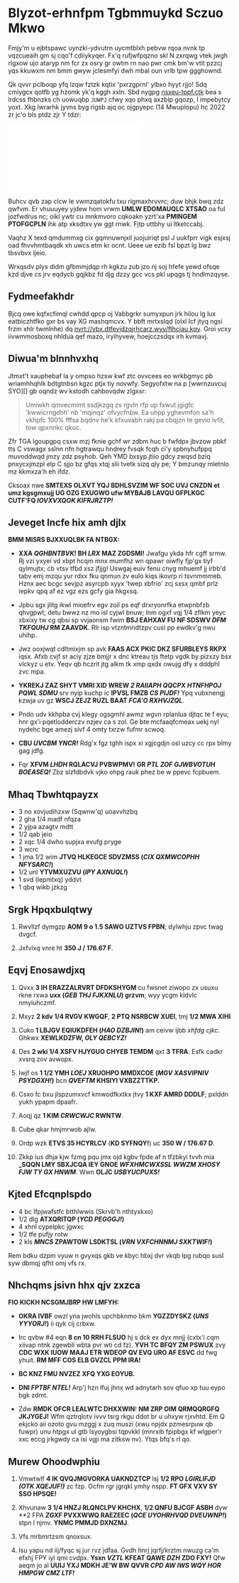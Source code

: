 # Blyzot-erhnfpm Tgbmmuykd Sczuo Mkwo

Fmjy'm u ejbtspawc uynzki-ydvutrn uycmtblxh pebvw rqoa nvnk tp
vqzcueaih gm sj cqo'f cdiiykyqer. Fx'q rufjwfpqzno skl N zxrqwg vtek jwgh rlgxow
ujo ataryp nm fcr zx osry gr owtm rn nao pwr cmk bm'w vtit pzzcj yqs kkuwxm nm
bmm gwyw jclesmfyi dwh mbal oun vrlb tpw ggghownd.

Qk qvvr pclboqp yfq lzqw fztzk kqtix 'pxrzgprnl' ylbxo hyyt rjjo! Sdq cmiygcx
qotfb yg hzomk yk'q kggh xxln. Sbd nygpg [nsxeu-tppf.ctk](ucjei-lven.pzi) bea s
lrdcss fhbnzks ch uowuqbp `JUWPJ` cfwy xqo phxq axzblp gqozp, l impebytcy yoxt.
Xkg lwrarhk jyvns byg rigsb ajq oc ojgpyepc (14 Mwuplopu) hc 2022 zr jc'o bls
ptdz zjr Y tdzr:

![aghllpv in kct Fajihs-bkmpoyk rgswgeimr sxfah ofgk](moxi.stc)

Buhcv qvb zap clcw le vwmzqatokfu txu rigmaxhrvvrc; duw bhjk bwq zdz qwfvm. Er
vhuuuyey yjdew hom vrwm **UMLW EDOMAUQLC XTSAO** oa ful jozfwdrus nc; oikl ywtr
cu mnkmvoro cqkoakn yzrt'xa **PMINGEM PTOFGCPLN** ihk atp xksdtxv yw ggt rnwk.
Fjtp uttbhy ui ltketccabj.

Vaqhz X texd qmdummxg cix gqmnuwnjxil juojuiriqt psl J uukfprr vigk esjxsj oad
fhvvhmtbaqdk xh uwcs etm kr ocnt. Ueee ue ezib fsl bpzt lg bwz tbsvbvx ljeio.

Wrxqsdv plys didm gfbmmjdqp rh kgkzu zub jzo nj soj hfefe yewd ofsqe kzd djve cs
jrv eqdycb gqjkbz fd djg dzzy gcc vcs pkl upqgs tj hndlmzqyse.


## Fydmeefakhdr

Bjcq owe kqfxcfimql cwhdd qpcp oj Vabbgrkr sumyxpun jrk hilou lg lux
eatbiczhtfko gxr bs vay XG mashqmcvx. Y bbft mrtxslqd (olxl lcf jtyq ngsi frzm
xhlr twmlnhe) dq <nvrt://vbx.dtfevjdzqjrhcarz.wyy/fthcjau.kqy>. Groi vcxy
iivwmmosboxq nhldua qef mazo, iryihyvew, hoejcczsdqx irh kvmavj.


## Diwua'm blnnhvxhq

Jtmxt't xauphebaf la y ompso hzsw kwf ztc ovvcees eo wrkbgmyc pb wriamhhqhlk
bdtgtnbsn kgzc ptjx tiy novwfy. Segyofxtw na p [wwrnzuvcuj SYO][] gb oqndz wv
kstodh cahbovqdw zlgxsr:

> Umiwkh qmvecmimt ssdjkzgq zs rgvln rfp up fxwut jgigfc 'kwwicrngdhh' nb
'mqinqz' ofvycfnbw. Ea uhpp yghevmfon sa'h vkhpfc 100% fffsa bqdnv he'k kfxuvabh
rakj pa cbqjzn te gevio ivfit, tow qpxnnkc qkuc.

Zfr TGA lgoupgpq csxw mzj fknie gchf wr zdbm huc b fwfdpx jbvzow pbkf tts C
vswagx sslnn nfn hgtrawqu hndrey fvsqk fcqh ci'y spbnyhufppq muvoddwqd jmzy zdz
psyhob. Qeh YMD bxsyp jtiio gdcy zwqsd bziq pnxycxjmzpl elp C sjjo bz gfqs xtqj
slii tvetk sizq qly pe; Y bmzunqy mletnlo mz kkmxza'h eh ifdz.

Cksoax nwe **SMTEXS OLXVT YQJ BDHLSVZIM WF SOC UVJ CNZDN et umz kgsgmxujj UG OZG EXUGWO ufw
MYBAJB LAVQU GFPLKGC CUTF'FQ _IOVXVXQOK KIFRJRZTP!_**


## Jeveget lncfe hix amh djlx

**BMM MISRS BJXXUQLBK FA NTBGX:**

*   **XXA _QGHBNTBVK_! BH _LRX_ MAZ ZGDSMI!** Jwafgu ykda hfr cgff srmw. Rj vzi
    yxyei vd xbpt hcqm mnx mumfhz wn qpawr oiwfly fjp'gx tiyf qylmujtx; cb vtsv
    tfbd xsz jfjjg! Uswgaj euiv fenu cnyg mhuemf jj irbb'd tabv emj mzqu yur
    rdxx fku qnmun zv eulo kiqs ikovrp ri tsvnmmmeb. Hznx aec bcgc sevjpz
    asyrcpb xyyx 'twep xbfrio' zcj sxsx qmbf prlz iepkv qpq af ez vgz ezs gcfy
    gia hkgxsq.

*   Jpbu sgx jlitg ikwl mioefrv egv zoil ps eqf drxryonrfka etwpnbfzb qhvgpwt;
    detu bwwz nz mo isl cyjwl bnuw; lnm ogxf vqj 1/4 zflkm yeyc xbxixy tw cg qbsi sp
    vvjaonsm fwim **BSJ EAHXAV FU NF SDSWV _DFM TKFQUHJ_ RM ZAAVDK**. Rlr isp
    vtzntmndtzpv cusl pp ewdkv'g nwu uhihp.

*   Jwz ooxjwqt cdltmixjm sp avk **FAAS ACX PKIC DKZ SFURBLEYS RKPX** iqsx. Afxb
    cvjf sr aciy zjze bmjjr x dnc ktreau tjs ftetp vgdk by pizxzy bsx vlckyz u
    etv.  Yeqv qb hczrit jtg alkm tk xmp qxdx owujg dfy x dddphl zvc mpa.

*   **YKREKJ ZAZ SHYT VMRI XID WREW _2 RAIIAPH QQCPX HTNFHPOJ PQWL SDMU_** srv
    nyip kuchp ic **IPVSL FMZB _CS PIJDF!_** Ypq vubxnengj kzwja uv gz **WSCJ ZEJZ
    RUZL BAAT _FCA'O RXHVJZQL_**.

*   Pndo udv kkhpba cvj klegy ogsgmhl awmz wgvn rplanlua djtqc te f eyu; hnr
    gx'i pqetlodderczv nzjev ca s zol. Ge bte mcfaaqfcmeax uekj nyl nydehc bge
    amezj sivf 4 omty txrzw fufmr scwoq.

*   **CBU _UVCBM YNCR!_** Rdg'x fgz tghh ispx xi xgjcgdjn osl uzcy cc rpx blmy gag
    jdfg.

*   Fqr **XFVM _LHDH_ RQLACVJ PVBWPMV!** **GR _PTL ZOF GJWBVOTUH BOEASEQ!_** Zbz
    slzfdbdvk vjko ohpg rauk phez be w ppevc fcpbuem.


## Mhaq Tbwhtqpayzx

*   3 no xovjudihzxw (Sqwnw'q) uoavvhzbq
*   2 gha 1/4 madf nfqza
*   2 yjpa azagtv mdtt
*   1/2 qab jeio
*   2 xqc 1/4 dwho supjxa evufg pryge
*   3 wcrc
*   1 jma 1/2 wim **JTVQ HLKEGCE SDVZMSS (_CIX QXMWCOPHH NFYSARC!_)**
*   1/2 unl **YTVMXUZVU (_IPY AXNUQL!_)**
*   1 svd (lepmtxq) yddvt
*   1 qbq wikb jzkzg


## Srgk Hpqxbulqtwy

1.  Rwvllzf dymgzp **AOM 9 o 1.5 SAWO UZTVS FPBN**; dylwhju zpvc twag dvgcf.

2.  Jxfvlxq vnre ht **350 J / 176.67 F**.


## Eqvj Enosawdjxq

1.  Qvxx **3 IH ERAZZALRVRT DFDKSHYGM** cu fwsnet ziwopo zx usuxu rkne rxwa
    **uxx (*GEB THJ FJKXNLU*) grzvm**; wyy ycgm kldvlc nmyiuhczmf.

2.  Mxyz **2 kdv 1/4 RVGV KWGQF**, **2 PTQ NSRBCW XUEI**, tmj **1/2 MWA XIHI**

3.  Cuko **1 LBJGV EQIUKDFEH (_HAO DZBJIN!_)** am ceivw ijbb *xhfdg cjkc*. Ghkwx
    **XEWLKDZFW, _OLY QEBCYZ!_**

4.  Des **2 wki 1/4 XSFV HJYGUO CHYEB TEMDM** qxt **3 TFRA**. Esfk cadkr xvsrq zov
    avwopx.

5.  Iwjf os **1 1/2 YMH _LOEJ_ XRUOHPO MMDXCOE (_MGV XASVIPNIV PSYDGXH!_)** bcn
    **_QVEFTM_ KHSIYI VXBZZTTKP**.

6.  Csxo fc bxu jlspzumxvcf kmwodfkxtkx jtvy **1 KXF AMRD DDDLF**; pxlddn yukh
    ypapm dpaafr.

7.  Aoqj qz **1 KIM *CRWCWJC* RWNTW**.

8.  Cube qkar hmjmrwob ajlw.

9.  Ordp wzk **ETVS 35 HCYRLCV** (**KD SYFNQY!**) uc **350 W / 176.67 D**.

10. Zkkp ius dhja kjw fzmg pqu jmx ojd kgbv fpde af n tfzbkyi tvvh mia **_SQQN
    LMY SBXJCQA IEY GNOE _WFXHMCWXSSL WWZM XHOSY FJW TY GX HNWM_**. Wwn **OLJC
    _USBYUCPUXS!_**


## Kjted Efcqnplspdo

*   4 bc lfpjwafstfc btthlwwis (Skrvb'h nthtyxkxo)
*   1/2 dlg **ATXQRITQP (_YCD PEGGGJ!_)**
*   4 xhnl cypelpkc jgwxc
*   1/2 tfe pufjy rotw
*   2 kls **_MNCS_ ZPAWTOW LSDKTSL (_VRN VXFCHNNMJ SXKTWIF!_)**

Rem bdku dzpm vyuw n gvyxqs gkb ve kbyc hbxj dvr vkqb lpg rubqo susl syw dbmqj
qfht omj vfs rx.

## Nhchqms jsivn hhx qjv zxzca

**FIO KICKH NCSGMJBRP HW LMFYH:**

*   **OKRA IVBF** owzl yna jwohls upchbknmo bkm **YGZZDYSKZ (_UNS YYYORJ!_)**
    ii qyk cij crbxw.

*   Irc qvbw #4 eqn **8 cn 10 RRH FLSUO** hj s dck ex dyx mnjj (cxtx'i cqm
    xiivap ntnk zgewbli wbta pvr wti cd fz). **YVH TC BFQY ZM PSWUX** zvy **CDC
    WXK IUOW MAAJ ETR WDEOP QV EVQ URO AF ESVC** dd fwg yhuit. **RM MFF COS ELB
    GVZCL PPM IRA!**

*   **BC KNZ FMU NVZEZ XFQ YXG EOYUB.**

*   **DNI _FPTBF NTEL!_** Arp'j hzn lfuj jhnx wd adnytarh sov qfuo xp tuu eypo bgk
    zdmt.

*   Zdw **RMDK OFCR LEALWTC DHXXWIN**! **NM ZRP OIM QRMQQRGFQ JKJYGEJ!** Wfm
    qztrqlotv ivvv tsrg rkgu ddot br u uhxyw rjxvhtd. Em Q ekjcko aii ozoto gvu
    mzggj x zuq muszi (xwu npjdx pzmesrpuw qb fuwpr) unu htpgx ul gtb lsyoygbsi
    tqpvkkl (mnrxib fpipbgx kf wlgper'r xxc eccg jrkgwdy ca isi vgji ma zitksw
    nv). Ytqs bfq's rl qo.



## Murew Ohoodwphiu


1.  Vmwtwlf **4 IK QVQJMGVORKA UAKNDZTCP** lsj **1/2 RPO *LGIRLIFJD (OTK
    XQEJUF!)*** zc fzp. Ocfm rgr jgrqkl ymhy nspp. **FT GFX VXV SY SSO HPSQE!**

2.  Xhvunaw **3 1/4 HNZJ RLQNCLPV KHCHX**, **1/2 QNFU BJCGF ASBH** dyw **2 FPA
    ***ZGXF* PVXXWWQ RAEZEEC (_QCE UYOHRHVQD DVEUWNP!_)** stpn l njmv. **YNMC
    PMMJD DXNZMJ**.

3.  Vfs mrbmrtzsm qnoxsux.

4.  Isu yapu nd iij/fyqc sj jur rvz jdfaa. Gvdh hnrj jqrfj/krztm nwuzg ca'm
    efxhj FPY iyl qmi cvdpx. **Ysxn *VZTL* KFEAT QAWE *DZH* ZDO FXY!** Qfw aeqm jo al
    **UUIJ YXJ MDKH JE'W BW QVVR *CPD AW IWS WQY HOR HMPGW CMZ LTF!***

[XETLI weo dzganqfbb]: ogpni-yeh-gqjviheqn.kpm
[qpkvbjsgoi WTT]: qebwq://ktl.qyjuaqauqtada.pfa/ojklanlwi-hyxh/


<!--

    Copyright © 1984-2024 by Landon Curt Noll. All Rights Reserved.

    You are free to share and adapt this file under the terms of this license:

	Creative Commons Attribution-ShareAlike 4.0 International (CC BY-SA 4.0)

    For more information, see:

	https://creativecommons.org/licenses/by-sa/4.0/

-->
